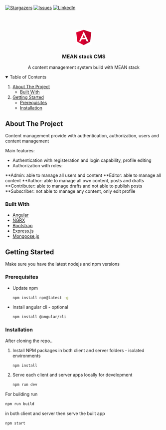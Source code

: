 [![Stargazers][stars-shield]][stars-url]
[![Issues][issues-shield]][issues-url]
[![LinkedIn][linkedin-shield]][linkedin-url]

<br />
<br />
<p align="center">
  <a href="https://github.com/mariamshahin/mean-stack-cms">
    <img src="client/src/assets/img/logo.png" alt="Logo" width="50" height="50">
  </a>
  <h3 align="center">MEAN stack CMS</h3>
  <p align="center">
    A content management system build with MEAN stack
  </p>
</p>

<!-- TABLE OF CONTENTS -->
<details open="open">
  <summary>Table of Contents</summary>
  <ol>
    <li>
      <a href="#about-the-project">About The Project</a>
      <ul>
        <li><a href="#built-with">Built With</a></li>
      </ul>
    </li>
    <li>
      <a href="#getting-started">Getting Started</a>
      <ul>
        <li><a href="#prerequisites">Prerequisites</a></li>
        <li><a href="#installation">Installation</a></li>
      </ul>
    </li>
  </ol>
</details>

## About The Project

Content management provide with authentication, authorization, users and content management

Main features:

- Authentication with registeration and login capability, profile editing
- Authorization with roles:

**Admin: able to manage all users and content
**Editor: able to manage all content
**Author: able to manage all own content, posts and drafts
**Contributer: able to manage drafts and not able to publish posts
**Subscriber: not able to manage any content, only edit profile

### Built With

- [Angular](https://angular.io)
- [NGRX](https://ngrx.io)
- [Bootstrap](https://ng-bootstrap.github.io/#/home)
- [Express.js](https://expressjs.com/)
- [Mongoose.js](https://mongoosejs.com/)

## Getting Started

Make sure you have the latest nodejs and npm versions

### Prerequisites

- Update npm

  ```sh
  npm install npm@latest -g
  ```

- Install angular cli - optional
  ```sh
  npm install @angular/cli
  ```

### Installation

After cloning the repo..

1. Install NPM packages in both client and server folders - isolated environments
   ```sh
   npm install
   ```
2. Serve each client and server apps locally for development
   ```sh
   npm run dev
   ```
For building run
   ```sh
   npm run build
   ```
in both client and server then serve the built app
   ```sh
   npm start
   ```

[stars-shield]: https://img.shields.io/github/stars/mariamshahin/mean-stack-cms.svg?style=for-the-badge
[stars-url]: https://github.com/mariamshahin/mean-stack-cms/stargazers
[issues-shield]: https://img.shields.io/github/issues/mariamshahin/mean-stack-cms.svg?style=for-the-badge
[issues-url]: https://github.com/mariamshahin/mean-stack-cms/issues
[linkedin-shield]: https://img.shields.io/badge/-LinkedIn-black.svg?style=for-the-badge&logo=linkedin&colorB=555
[linkedin-url]: https://linkedin.com/in/mariamshahin
